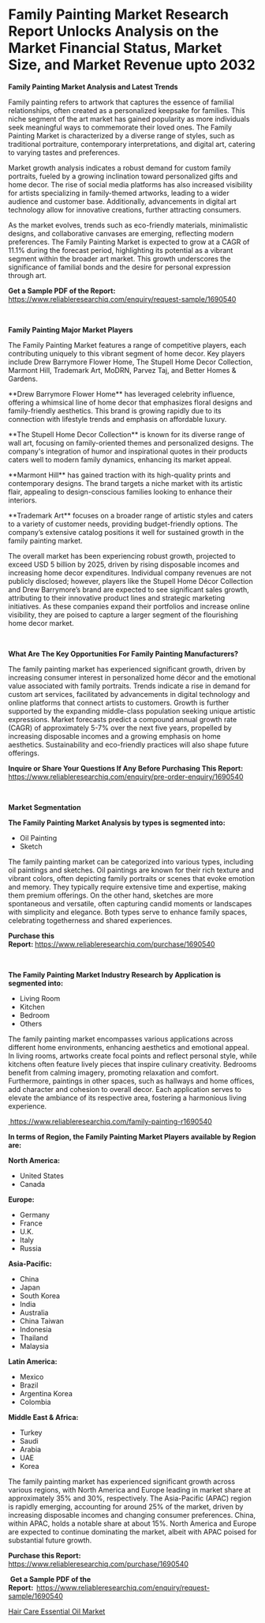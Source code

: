 <p><h1>Family Painting Market Research Report Unlocks Analysis on the Market Financial Status, Market Size, and Market Revenue upto 2032</h1></p><p><strong>Family Painting Market Analysis and Latest Trends</strong></p>
<p><p>Family painting refers to artwork that captures the essence of familial relationships, often created as a personalized keepsake for families. This niche segment of the art market has gained popularity as more individuals seek meaningful ways to commemorate their loved ones. The Family Painting Market is characterized by a diverse range of styles, such as traditional portraiture, contemporary interpretations, and digital art, catering to varying tastes and preferences.</p><p>Market growth analysis indicates a robust demand for custom family portraits, fueled by a growing inclination toward personalized gifts and home decor. The rise of social media platforms has also increased visibility for artists specializing in family-themed artworks, leading to a wider audience and customer base. Additionally, advancements in digital art technology allow for innovative creations, further attracting consumers.</p><p>As the market evolves, trends such as eco-friendly materials, minimalistic designs, and collaborative canvases are emerging, reflecting modern preferences. The Family Painting Market is expected to grow at a CAGR of 11.1% during the forecast period, highlighting its potential as a vibrant segment within the broader art market. This growth underscores the significance of familial bonds and the desire for personal expression through art.</p></p>
<p><strong>Get a Sample PDF of the Report:&nbsp;</strong> <a href="https://www.reliableresearchiq.com/enquiry/request-sample/1690540?utm_campaign=2244&utm_medium=2&utm_source=Github&utm_content=ia&utm_term=08022025&utm_id=family-painting">https://www.reliableresearchiq.com/enquiry/request-sample/1690540</a></p>
<p>&nbsp;</p>
<p><strong>Family Painting Major Market Players</strong></p>
<p><p>The Family Painting Market features a range of competitive players, each contributing uniquely to this vibrant segment of home decor. Key players include Drew Barrymore Flower Home, The Stupell Home Decor Collection, Marmont Hill, Trademark Art, MoDRN, Parvez Taj, and Better Homes & Gardens.</p><p>**Drew Barrymore Flower Home** has leveraged celebrity influence, offering a whimsical line of home decor that emphasizes floral designs and family-friendly aesthetics. This brand is growing rapidly due to its connection with lifestyle trends and emphasis on affordable luxury. </p><p>**The Stupell Home Decor Collection** is known for its diverse range of wall art, focusing on family-oriented themes and personalized designs. The company's integration of humor and inspirational quotes in their products caters well to modern family dynamics, enhancing its market appeal. </p><p>**Marmont Hill** has gained traction with its high-quality prints and contemporary designs. The brand targets a niche market with its artistic flair, appealing to design-conscious families looking to enhance their interiors. </p><p>**Trademark Art** focuses on a broader range of artistic styles and caters to a variety of customer needs, providing budget-friendly options. The company’s extensive catalog positions it well for sustained growth in the family painting market. </p><p>The overall market has been experiencing robust growth, projected to exceed USD 5 billion by 2025, driven by rising disposable incomes and increasing home decor expenditures. Individual company revenues are not publicly disclosed; however, players like the Stupell Home Décor Collection and Drew Barrymore’s brand are expected to see significant sales growth, attributing to their innovative product lines and strategic marketing initiatives. As these companies expand their portfolios and increase online visibility, they are poised to capture a larger segment of the flourishing home decor market.</p></p>
<p>&nbsp;</p>
<p><strong>What Are The Key Opportunities For Family Painting Manufacturers?</strong></p>
<p><p>The family painting market has experienced significant growth, driven by increasing consumer interest in personalized home décor and the emotional value associated with family portraits. Trends indicate a rise in demand for custom art services, facilitated by advancements in digital technology and online platforms that connect artists to customers. Growth is further supported by the expanding middle-class population seeking unique artistic expressions. Market forecasts predict a compound annual growth rate (CAGR) of approximately 5-7% over the next five years, propelled by increasing disposable incomes and a growing emphasis on home aesthetics. Sustainability and eco-friendly practices will also shape future offerings.</p></p>
<p><strong>Inquire or Share Your Questions If Any Before Purchasing This Report:</strong> <a href="https://www.reliableresearchiq.com/enquiry/pre-order-enquiry/1690540?utm_campaign=2244&utm_medium=2&utm_source=Github&utm_content=ia&utm_term=08022025&utm_id=family-painting">https://www.reliableresearchiq.com/enquiry/pre-order-enquiry/1690540</a></p>
<p>&nbsp;</p>
<p><strong>Market Segmentation</strong></p>
<p><strong>The Family Painting Market Analysis by types is segmented into:</strong></p>
<p><ul><li>Oil Painting</li><li>Sketch</li></ul></p>
<p><p>The family painting market can be categorized into various types, including oil paintings and sketches. Oil paintings are known for their rich texture and vibrant colors, often depicting family portraits or scenes that evoke emotion and memory. They typically require extensive time and expertise, making them premium offerings. On the other hand, sketches are more spontaneous and versatile, often capturing candid moments or landscapes with simplicity and elegance. Both types serve to enhance family spaces, celebrating togetherness and shared experiences.</p></p>
<p><strong>Purchase this Report:&nbsp;</strong><a href="https://www.reliableresearchiq.com/purchase/1690540?utm_campaign=2244&utm_medium=2&utm_source=Github&utm_content=ia&utm_term=08022025&utm_id=family-painting">https://www.reliableresearchiq.com/purchase/1690540</a></p>
<p>&nbsp;</p>
<p><strong>The Family Painting Market Industry Research by Application is segmented into:</strong></p>
<p><ul><li>Living Room</li><li>Kitchen</li><li>Bedroom</li><li>Others</li></ul></p>
<p><p>The family painting market encompasses various applications across different home environments, enhancing aesthetics and emotional appeal. In living rooms, artworks create focal points and reflect personal style, while kitchens often feature lively pieces that inspire culinary creativity. Bedrooms benefit from calming imagery, promoting relaxation and comfort. Furthermore, paintings in other spaces, such as hallways and home offices, add character and cohesion to overall decor. Each application serves to elevate the ambiance of its respective area, fostering a harmonious living experience.</p></p>
<p><a href="https://www.reliableresearchiq.com/family-painting-r1690540?utm_campaign=2244&utm_medium=2&utm_source=Github&utm_content=ia&utm_term=08022025&utm_id=family-painting">&nbsp;https://www.reliableresearchiq.com/family-painting-r1690540</a></p>
<p><strong>In terms of Region, the Family Painting Market Players available by Region are:</strong></p>
<p>
    <p> <strong> North America: </strong>
        <ul>
            <li>United States</li>
            <li>Canada</li>
        </ul>
        </p> 
    <p> <strong> Europe: </strong>
        <ul>
            <li>Germany</li>
            <li>France</li>
            <li>U.K.</li>
            <li>Italy</li>
            <li>Russia</li>
        </ul>
        </p> 
    <p> <strong> Asia-Pacific: </strong>
        <ul>
            <li>China</li>
            <li>Japan</li>
            <li>South Korea</li>
            <li>India</li>
            <li>Australia</li>
            <li>China Taiwan</li>
            <li>Indonesia</li>
            <li>Thailand</li>
            <li>Malaysia</li>
        </ul>
        </p> 
    <p> <strong> Latin America: </strong>
        <ul>
            <li>Mexico</li>
            <li>Brazil</li>
            <li>Argentina Korea</li>
            <li>Colombia</li>
        </ul>
        </p> 
    <p> <strong> Middle East & Africa: </strong>
        <ul>
            <li>Turkey</li>
            <li>Saudi</li>
            <li>Arabia</li>
            <li>UAE</li>
            <li>Korea</li>
        </ul>
    </p>
    </p>
<p><p>The family painting market has experienced significant growth across various regions, with North America and Europe leading in market share at approximately 35% and 30%, respectively. The Asia-Pacific (APAC) region is rapidly emerging, accounting for around 25% of the market, driven by increasing disposable incomes and changing consumer preferences. China, within APAC, holds a notable share at about 15%. North America and Europe are expected to continue dominating the market, albeit with APAC poised for substantial future growth.</p></p>
<p><strong>Purchase this Report: </strong><a href="https://www.reliableresearchiq.com/purchase/1690540?utm_campaign=2244&utm_medium=2&utm_source=Github&utm_content=ia&utm_term=08022025&utm_id=family-painting">https://www.reliableresearchiq.com/purchase/1690540</a></p>
<p>&nbsp;<strong>Get a Sample PDF of the Report:&nbsp;&nbsp;</strong><a href="https://www.reliableresearchiq.com/enquiry/request-sample/1690540?utm_campaign=2244&utm_medium=2&utm_source=Github&utm_content=ia&utm_term=08022025&utm_id=family-painting">https://www.reliableresearchiq.com/enquiry/request-sample/1690540</a></p>
<p><strong></strong></p>
<p><p><a href="https://github.com/klindsey95/Market-Research-Report-List-1/blob/main/hair-care-essential-oil-market.md?utm_campaign=2244&utm_medium=2&utm_source=Github&utm_content=ia&utm_term=08022025&utm_id=family-painting">Hair Care Essential Oil Market</a></p></p>